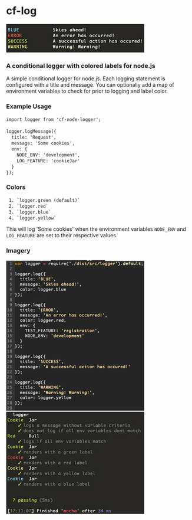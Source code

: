 # cf-log

<img src="assets/output.png">

### A conditional logger with colored labels for node.js

A simple conditional logger for node.js. Each logging
statement is configured with a title and message. You
can optionally add a map of environment variables to
check for prior to logging and label color.

### Example Usage
```
import logger from 'cf-node-logger';

logger.logMessage({
  title: 'Request',
  message: 'Some cookies',
  env: {
    NODE_ENV: 'development',
    LOG_FEATURE: 'cookieJar'
  }
});

```

### Colors
     1. `logger.green (default)`
     2. `logger.red`
     3. `logger.blue`
     4. `logger.yellow`

This will log 'Some cookies' when the environment
variables `NODE_ENV` and `LOG_FEATURE` are set to
their respective values.

### Imagery
<img src="assets/usage.png">
<img src="assets/test.png">
